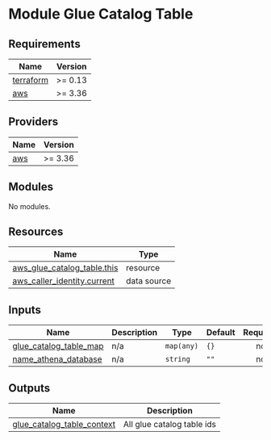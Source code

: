 # Module Glue Catalog Table

<!-- BEGINNING OF PRE-COMMIT-TERRAFORM DOCS HOOK -->
## Requirements

| Name | Version |
|------|---------|
| <a name="requirement_terraform"></a> [terraform](#requirement\_terraform) | >= 0.13 |
| <a name="requirement_aws"></a> [aws](#requirement\_aws) | >= 3.36 |

## Providers

| Name | Version |
|------|---------|
| <a name="provider_aws"></a> [aws](#provider\_aws) | >= 3.36 |

## Modules

No modules.

## Resources

| Name | Type |
|------|------|
| [aws_glue_catalog_table.this](https://registry.terraform.io/providers/hashicorp/aws/latest/docs/resources/glue_catalog_table) | resource |
| [aws_caller_identity.current](https://registry.terraform.io/providers/hashicorp/aws/latest/docs/data-sources/caller_identity) | data source |

## Inputs

| Name | Description | Type | Default | Required |
|------|-------------|------|---------|:--------:|
| <a name="input_glue_catalog_table_map"></a> [glue\_catalog\_table\_map](#input\_glue\_catalog\_table\_map) | n/a | `map(any)` | `{}` | no |
| <a name="input_name_athena_database"></a> [name\_athena\_database](#input\_name\_athena\_database) | n/a | `string` | `""` | no |

## Outputs

| Name | Description |
|------|-------------|
| <a name="output_glue_catalog_table_context"></a> [glue\_catalog\_table\_context](#output\_glue\_catalog\_table\_context) | All glue catalog table ids |
<!-- END OF PRE-COMMIT-TERRAFORM DOCS HOOK -->